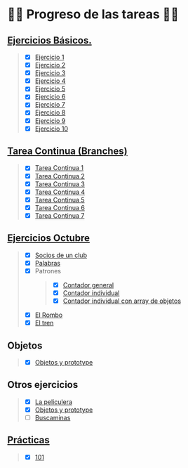 # :woman_technologist: **Progreso de las tareas** :woman_technologist:

## [**Ejercicios Básicos.**](https://github.com/SanRup/dwec/tree/main/EjerciciosAulaVirtual/EjerciciosBasicos)
> - [x] [Ejercicio 1](https://github.com/SanRup/dwec/blob/main/EjerciciosAulaVirtual/EjerciciosBasicos/ejerciciosBasicos01.html)
> - [x] [Ejercicio 2](https://github.com/SanRup/dwec/blob/main/EjerciciosAulaVirtual/EjerciciosBasicos/ejerciciosBasicos02.html)
> - [x] [Ejercicio 3](https://github.com/SanRup/dwec/blob/main/EjerciciosAulaVirtual/EjerciciosBasicos/ejerciciosBasicos03.html)
> - [x] [Ejercicio 4](https://github.com/SanRup/dwec/blob/main/EjerciciosAulaVirtual/EjerciciosBasicos/ejerciciosBasicos04.html)
> - [x] [Ejercicio 5](https://github.com/SanRup/dwec/blob/main/EjerciciosAulaVirtual/EjerciciosBasicos/ejerciciosBasicos05.html)
> - [x] [Ejercicio 6](https://github.com/SanRup/dwec/blob/main/EjerciciosAulaVirtual/EjerciciosBasicos/ejerciciosBasicos06.html)
> - [x] [Ejercicio 7](https://github.com/SanRup/dwec/blob/main/EjerciciosAulaVirtual/EjerciciosBasicos/ejerciciosBasicos07.html)
> - [x] [Ejercicio 8](https://github.com/SanRup/dwec/blob/main/EjerciciosAulaVirtual/EjerciciosBasicos/ejerciciosBasicos08.html)
> - [x] [Ejercicio 9](https://github.com/SanRup/dwec/blob/main/EjerciciosAulaVirtual/EjerciciosBasicos/ejerciciosBasicos09.html)
> - [x] [Ejercicio 10](https://github.com/SanRup/dwec/blob/main/EjerciciosAulaVirtual/EjerciciosBasicos/ejerciciosBasicos10.html)
     

## [**Tarea Continua** (Branches)](https://github.com/SanRup/dwec/branches/yours)
> - [x] [Tarea Continua 1](https://github.com/SanRup/dwec/tree/tareaContinua1/Pr%C3%A1cticas/TareaContinua)
> - [x] [Tarea Continua 2](https://github.com/SanRup/dwec/tree/tareaContinua2/Pr%C3%A1cticas/TareaContinua)
> - [x] [Tarea Continua 3](https://github.com/SanRup/dwec/tree/tareaContinua3/Pr%C3%A1cticas/TareaContinua)
> - [x] [Tarea Continua 4](https://github.com/SanRup/dwec/tree/tareaContinua4/Pr%C3%A1cticas/TareaContinua)
> - [x] [Tarea Continua 5](https://github.com/SanRup/dwec/tree/tareaContinua5/Pr%C3%A1cticas/TareaContinua)
> - [x] [Tarea Continua 6](https://github.com/SanRup/dwec/tree/tareaContinua6/Pr%C3%A1cticas/TareaContinua)
> - [x] [Tarea Continua 7](https://github.com/SanRup/dwec/tree/tareaContinua7/Pr%C3%A1cticas/TareaContinua)

 
## [**Ejercicios Octubre**](https://github.com/SanRup/dwec/tree/main/EjerciciosAulaVirtual/EjerciciosOctubre)
> - [x] [Socios de un club](https://github.com/SanRup/dwec/blob/main/EjerciciosAulaVirtual/EjerciciosOctubre/Ejercicio4.1ArraysSocios.html)
> - [x] [Palabras](https://github.com/SanRup/dwec/blob/main/EjerciciosAulaVirtual/EjerciciosOctubre/Ejercicio9.1Palabras.html)
> - [x] Patrones
>   > - [x] [Contador general](https://github.com/SanRup/dwec/blob/main/EjerciciosAulaVirtual/EjerciciosOctubre/EjercicioPatrones_01.html)
>   > - [x] [Contador individual](https://github.com/SanRup/dwec/blob/main/EjerciciosAulaVirtual/EjerciciosOctubre/EjercicioPatrones_02contIndividual.html)
>   > - [x] [Contador individual con array de objetos](https://github.com/SanRup/dwec/blob/main/EjerciciosAulaVirtual/EjerciciosOctubre/EjercicioPatrones_03arrayObj.html)
> - [x] [El Rombo](https://github.com/SanRup/dwec/blob/main/EjerciciosAulaVirtual/EjerciciosOctubre/EjercicioRombo.html)
> - [x] [El tren](https://github.com/SanRup/dwec/blob/main/EjerciciosAulaVirtual/EjerciciosOctubre/EjercicioTren.html)

## **Objetos**
> - [x] [Objetos y prototype](https://github.com/SanRup/dwec/blob/main/03_Objetos/04ObjetosCreados/01EjercicioObjetosPrototipo.html)

## **Otros ejercicios** 
> - [x] [La peliculera](https://github.com/SanRup/dwec/blob/main/EjerciciosAulaVirtual/LaPeliculera/Ejercicio02Peliculera.html)
> - [x] [Objetos y prototype](https://github.com/SanRup/dwec/blob/main/03_Objetos/04ObjetosCreados/01EjercicioObjetosPrototipo.html)
> - [ ] [Buscaminas](https://github.com/SanRup/dwec/tree/main/Pr%C3%A1cticas/300Buscaminas)

## [**Prácticas**](https://github.com/SanRup/dwec/tree/main/Pr%C3%A1cticas)
> - [x] [101](https://github.com/SanRup/dwec/tree/main/Pr%C3%A1cticas/101)
  



<!---
emotes
https://github.com/ikatyang/emoji-cheat-sheet/blob/master/README.md?plain=1
github markdown
https://docs.github.com/es/get-started/writing-on-github/getting-started-with-writing-and-formatting-on-github/basic-writing-and-formatting-syntax
tablas
https://docs.github.com/es/get-started/writing-on-github/working-with-advanced-formatting/organizing-information-with-tables

Código de notas
> [!NOTE]
> Highlights information that users should take into account, even when skimming.

> [!IMPORTANT]
> Crucial information necessary for users to succeed.

> [!WARNING]
> Critical content demanding immediate user attention due to potential risks.
DETALLES
https://gist.github.com/scmx/eca72d44afee0113ceb0349dd54a84a2
<details open>
<summary>
     
[**Ejercicios Básicos.**](https://github.com/SanRup/dwec/tree/main/EjerciciosAulaVirtual/EjerciciosBasicos)

</summary>

- [x] [Ejercicio 1](https://github.com/SanRup/dwec/blob/main/EjerciciosAulaVirtual/EjerciciosBasicos/ejerciciosBasicos01.html)
- [x] [Ejercicio 2](https://github.com/SanRup/dwec/blob/main/EjerciciosAulaVirtual/EjerciciosBasicos/ejerciciosBasicos02.html)
- [x] [Ejercicio 3](https://github.com/SanRup/dwec/blob/main/EjerciciosAulaVirtual/EjerciciosBasicos/ejerciciosBasicos03.html)
- [x] [Ejercicio 4](https://github.com/SanRup/dwec/blob/main/EjerciciosAulaVirtual/EjerciciosBasicos/ejerciciosBasicos04.html)
- [x] [Ejercicio 5](https://github.com/SanRup/dwec/blob/main/EjerciciosAulaVirtual/EjerciciosBasicos/ejerciciosBasicos05.html)
- [x] [Ejercicio 6](https://github.com/SanRup/dwec/blob/main/EjerciciosAulaVirtual/EjerciciosBasicos/ejerciciosBasicos06.html)
- [x] [Ejercicio 7](https://github.com/SanRup/dwec/blob/main/EjerciciosAulaVirtual/EjerciciosBasicos/ejerciciosBasicos07.html)
- [x] [Ejercicio 8](https://github.com/SanRup/dwec/blob/main/EjerciciosAulaVirtual/EjerciciosBasicos/ejerciciosBasicos08.html)
- [x] [Ejercicio 9](https://github.com/SanRup/dwec/blob/main/EjerciciosAulaVirtual/EjerciciosBasicos/ejerciciosBasicos09.html)
- [x] [Ejercicio 10](https://github.com/SanRup/dwec/blob/main/EjerciciosAulaVirtual/EjerciciosBasicos/ejerciciosBasicos10.html)
     
</details>


TABLA
| [**Ejercicios Básicos.**](https://github.com/SanRup/dwec/tree/main/EjerciciosAulaVirtual/EjerciciosBasicos) | [**Tarea Continua** (Branches)](https://github.com/SanRup/dwec/branches/yours) |
| :---         |     :---      |
| <ul><li> - [x] [Ejercicio 1](https://github.com/SanRup/dwec/blob/main/EjerciciosAulaVirtual/EjerciciosBasicos/ejerciciosBasicos01.html)</li></ul> | <ul><li> - [x] [Tarea Continua 1](https://github.com/SanRup/dwec/tree/tareaContinua1/Pr%C3%A1cticas/TareaContinua)</li></ul> | 
| <ul><li> - [x] [Ejercicio 2](https://github.com/SanRup/dwec/blob/main/EjerciciosAulaVirtual/EjerciciosBasicos/ejerciciosBasicos02.html)</li></ul> | <ul><li> - [x] [Tarea Continua 2](https://github.com/SanRup/dwec/tree/tareaContinua2/Pr%C3%A1cticas/TareaContinua)</li></ul> |
| <ul><li> - [x] [Ejercicio 3](https://github.com/SanRup/dwec/blob/main/EjerciciosAulaVirtual/EjerciciosBasicos/ejerciciosBasicos03.html)</li></ul> | <ul><li> - [x] [Tarea Continua 3](https://github.com/SanRup/dwec/tree/tareaContinua3/Pr%C3%A1cticas/TareaContinua)</li></ul> |
| <ul><li> - [x] [Ejercicio 4](https://github.com/SanRup/dwec/blob/main/EjerciciosAulaVirtual/EjerciciosBasicos/ejerciciosBasicos04.html)</li></ul> | <ul><li> - [x] [Tarea Continua 4](https://github.com/SanRup/dwec/tree/tareaContinua4/Pr%C3%A1cticas/TareaContinua)</li></ul> |
| <ul><li> - [x] [Ejercicio 5](https://github.com/SanRup/dwec/blob/main/EjerciciosAulaVirtual/EjerciciosBasicos/ejerciciosBasicos05.html)</li></ul> | <ul><li> - [x] [Tarea Continua 5](https://github.com/SanRup/dwec/tree/tareaContinua5/Pr%C3%A1cticas/TareaContinua)</li></ul> |
| <ul><li> - [x] [Ejercicio 6](https://github.com/SanRup/dwec/blob/main/EjerciciosAulaVirtual/EjerciciosBasicos/ejerciciosBasicos06.html)</li></ul> | <ul><li> - [x] [Tarea Continua 6](https://github.com/SanRup/dwec/tree/tareaContinua6/Pr%C3%A1cticas/TareaContinua)</li></ul> |
| <ul><li> - [x] [Ejercicio 7](https://github.com/SanRup/dwec/blob/main/EjerciciosAulaVirtual/EjerciciosBasicos/ejerciciosBasicos07.html)</li></ul> | <ul><li> - [x] [Tarea Continua 7](https://github.com/SanRup/dwec/tree/tareaContinua7/Pr%C3%A1cticas/TareaContinua)</li></ul> |
| <ul><li> - [x] [Ejercicio 8](https://github.com/SanRup/dwec/blob/main/EjerciciosAulaVirtual/EjerciciosBasicos/ejerciciosBasicos08.html)</li></ul> | |
| <ul><li> - [x] [Ejercicio 9](https://github.com/SanRup/dwec/blob/main/EjerciciosAulaVirtual/EjerciciosBasicos/ejerciciosBasicos09.html)</li></ul> ||
| <ul><li> - [x] [Ejercicio 9](https://github.com/SanRup/dwec/blob/main/EjerciciosAulaVirtual/EjerciciosBasicos/ejerciciosBasicos09.html)</li></ul> ||
| <ul><li> - [x] [Ejercicio 10](https://github.com/SanRup/dwec/blob/main/EjerciciosAulaVirtual/EjerciciosBasicos/ejerciciosBasicos10.html)</li></ul> ||

--->

<!---
SanRup/SanRup is a ✨ special ✨ repository because its `README.md` (this file) appears on your GitHub profile.
You can click the Preview link to take a look at your changes.
--->
